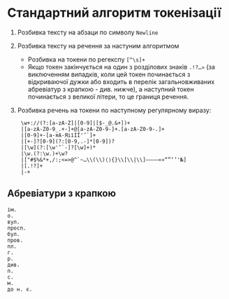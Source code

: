 # Стандартний алгоритм токенізації

1. Розбивка тексту на абзаци по символу `Newline`
2. Розбивка тексту на речення за настуним алгоритмом

   - Розбивка на токени по регекспу `[^\s]+`
   - Якщо токен закінчується на один з розділових знаків `.!?…»`
   (за виключенням випадків, коли цей токен
   починається з відкриваючої дужки
   або входить в перелік загальновживаних абревіатур з крапкою - див. нижче),
   а наступний токен починається з великої літери, то це границя речення.

3. Розбивка речень на токени по наступному регулярному виразу:

        \w+://(?:[a-zA-Z]|[0-9]|[$-_@.&+])+
        |[a-zA-Z0-9_.+-]+@[a-zA-Z0-9-]+.[a-zA-Z0-9-.]+
        |[0-9]+-[а-яА-ЯіїІЇ'’`]+
        |[+-]?[0-9](?:[0-9,.-]*[0-9])?
        |[\w](?:[\w'’`-]?[\w]+)*
        |\w.(?:\w.)+\w?
        |["#$%&*+,/:;<=>@^`~…\\(\\)⟨⟩{}\\[\\|\\]‒–—―«»“”‘’'№]
        |[.!?]+
        |-+

## Абревіатури з крапкою

```
ім.
о.
вул.
просп.
бул.
пров.
пл.
г.
р.
див.
п.
с.
м.
до н. є. 
```
